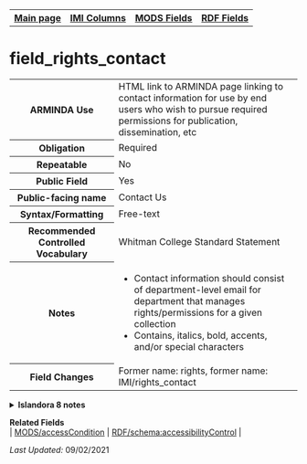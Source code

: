 <!DOCTYPE html>
<html>

<body>
<table style="width:100%">
  <tr>
    <th><a href="index.md">Main page</a></th>
	<th><a href="IMI.md">IMI Columns</a></th>
    <th><a href="MODS.md">MODS Fields</a></th>
    <th><a href="RDF.md">RDF Fields</a></th>
  </tr>
</table>

<h1>field_rights_contact</h1>
<table>
<tr>
	<th>ARMINDA Use</th>
	<td>HTML link to ARMINDA page linking to contact information for use by end users who wish to pursue required permissions for publication, dissemination, etc</td>
</tr>
<tr>
	<th>Obligation</th>
	<td>Required</td>
</tr>
<tr>
	<th>Repeatable</th>
	<td>No</td>
</tr>
<tr>
	<th>Public Field</th>
	<td>Yes</td>
</tr>
<tr>
	<th>Public-facing name</th>
	<td>Contact Us</td>
</tr>
<tr>
	<th>Syntax/Formatting</th>
	<td>Free-text</td>
</tr>
<tr>
	<th>Recommended Controlled Vocabulary</th>
	<td>Whitman College Standard Statement</td>
</tr>
<tr>
	<th>Notes</th>
	<td>
		<ul>
			<li>Contact information should consist of department-level email for department that manages rights/permissions for a given collection</li>
			<li>Contains, italics, bold,  accents, and/or special characters</li>
		</ul>
	</td>
</tr>
<tr>
	<th>Field Changes</th>
	<td>Former name: rights, former name: IMI/rights_contact</td>
</tr>
</table>
<details>
		<summary><b>Islandora 8 notes</b></summary>
			<table>
				<tr>
					<th><i>Note</i>
					<th><i>Type of field</i>
					<th><i>Max Length/Repeatability</i>
					<th><i>Type of Item Reference/Vocabulary</i>
				</tr>
				<tr>
					<td>Custom field</td>
					<td>text (formatted, long)</td>
					<td>Limited (1)</td>
					<td>N/A</td>
				</tr>
			</table>
</details>
<dl>
	<dt><b>Related Fields</b></dt>
		| <a href="mods.access_condition.md">MODS/accessCondition</a> | <a href="rdf.schema.accessibilityControl.md">RDF/schema:accessibilityControl</a>  |
</dl>
<p><i>Last Updated: </i>09/02/2021</p>
</body>
</html>